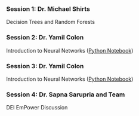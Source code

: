 ### Session 1: Dr. Michael Shirts
Decision Trees and Random Forests 

### Session 2: Dr. Yamil Colon
Introduction to Neural Networks ([Python Notebook](Introduction_to_Neural_Networks.ipynb))

### Session 3: Dr. Yamil Colon
Introduction to Neural Networks ([Python Notebook](Introduction_to_Neural_Networks.ipynb))

### Session 4: Dr. Sapna Sarupria and Team

DEI EmPower Discussion
